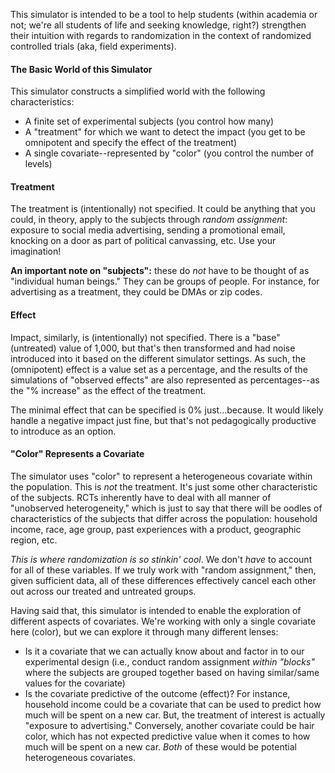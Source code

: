 This simulator is intended to be a tool to help students (within academia or not; we're all students of life and seeking knowledge, right?) strengthen their intuition with regards to randomization in the context of randomized controlled trials (aka, field experiments).

#### The Basic World of this Simulator

This simulator constructs a simplified world with the following characteristics:

* A finite set of experimental subjects (you control how many)
* A "treatment" for which we want to detect the impact (you get to be omnipotent and specify the effect of the treatment)
* A single covariate--represented by "color" (you control the number of levels)

#### Treatment

The treatment is (intentionally) not specified. It could be anything that you could, in theory, apply to the subjects through _random assignment_: exposure to social media advertising, sending a promotional email, knocking on a door as part of political canvassing, etc. Use your imagination!

**An important note on "subjects":** these do _not_ have to be thought of as "individual human beings." They can be groups of people. For instance, for advertising as a treatment, they could be DMAs or zip codes. 

#### Effect

Impact, similarly, is (intentionally) not specified. There is a "base" (untreated) value of 1,000, but that's then transformed and had noise introduced into it based on the different simulator settings. As such, the (omnipotent) effect is a value set as a percentage, and the results of the simulations of "observed effects" are also represented as percentages--as the "% increase" as the effect of the treatment.

The minimal effect that can be specified is 0% just...because. It would likely handle a negative impact just fine, but that's not pedagogically productive to introduce as an option.

#### "Color" Represents a Covariate

The simulator uses "color" to represent a heterogeneous covariate within the population. This is _not_ the treatment. It's just some other characteristic of the subjects. RCTs inherently have to deal with all manner of "unobserved heterogeneity," which is just to say that there will be oodles of characteristics of the subjects that differ across the population: household income, race, age group, past experiences with a product, geographic region, etc.

_This is where randomization is so stinkin' cool_. We don't _have_ to account for all of these variables. If we truly work with "random assignment," then, given sufficient data, all of these differences effectively cancel each other out across our treated and untreated groups.

Having said that, this simulator is intended to enable the exploration of different aspects of covariates. We're working with only a single covariate here (color), but we can explore it through many different lenses:

* Is it a covariate that we can actually know about and factor in to our experimental design (i.e., conduct random assignment _within "blocks"_ where the subjects are grouped together based on having similar/same values for the covariate)
* Is the covariate predictive of the outcome (effect)? For instance, household income could be a covariate that can be used to predict how much will be spent on a new car. But, the treatment of interest is actually "exposure to advertising." Conversely, another covariate could be hair color, which has not expected predictive value when it comes to how much will be spent on a new car. _Both_ of these would be potential heterogeneous covariates.